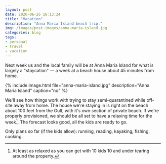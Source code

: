 ```yaml
---
layout: post
date: 2020-06-26 16:13:24
title: "Vacation"
description: "Anna Maria Island beach trip."
img: /images/post-images/anna-maria-island.jpg
categories: blog
tags:
- personal
- travel
- vacation
---
```


Next week us and the local family will be at Anna Maria Island for what is largely a "staycation" — a week at a beach house about 45 minutes from home.

{% include image.html file="anna-maria-island.jpg" description="Anna Maria Island" caption="no" %}

We'll see how things work with trying to stay semi-quarantined while off-site away from home. The house we're staying in is right on the beach about 100 feet from the Gulf, with it's own section of private beach. If we're properly provisioned, we should be all set to have a relaxing time for the week[^kids]. The forecast looks good, all the kids are ready to go.

Only plans so far (if the kids allow): running, reading, kayaking, fishing, cooking.

[^kids]: At least as relaxed as you can get with 10 kids 10 and under tearing around the property.
